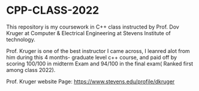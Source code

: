 # CPP-CLASS-2022
This repository is my coursework in C++ class instructed by 
Prof. Dov Kruger at Computer & Electrical Engineering at Stevens Institute of technology. 

Prof. Kruger is one of the best instructor I came across, I leanred alot from him during this 4 months- graduate level c++ course, and paid off by scoring 100/100 in midterm Exam and 94/100 in the final exam( Ranked first among class 2022).

Prof. Kruger website Page: 
https://www.stevens.edu/profile/dkruger


